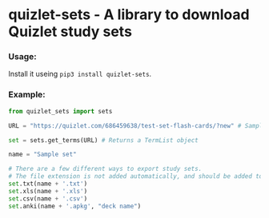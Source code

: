 # quizlet-sets - A library to download Quizlet study sets

### Usage:
Install it useing `pip3 install quizlet-sets`.

### Example:

```py
from quizlet_sets import sets

URL = "https://quizlet.com/686459638/test-set-flash-cards/?new" # Sample study set

set = sets.get_terms(URL) # Returns a TermList object

name = "Sample set"

# There are a few different ways to export study sets.
# The file extension is not added automatically, and should be added to the name.
set.txt(name + '.txt')
set.xls(name + '.xls')
set.csv(name + '.csv')
set.anki(name + '.apkg', "deck name")
```
